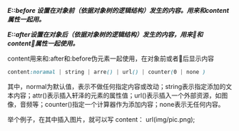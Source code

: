 
***E::before 设置在对象前（依据对象树的逻辑结构）发生的内容。用来和content属性一起用。***

***E::after设置在对象后（依据对象树的逻辑结构）发生的内容，用来和content属性一起使用。*** 

content用来和:after和:before伪元素一起使用，在对象前或者后显示内容

```css
content:noramal | string | arre() | url() | counter(0 | none )

```

其中，normal为默认值，表示不做任何指定内容或改动；string表示指定添加的文本内容；attr()表示插入轩泽的元素的属性值；url()表示插入一个外部资源，如图像，音频等；counter()指定一个计算器作为添加内容；none表示无任何内容。 

举个例子，在其中插入图片，就可以写 content： url(img/pic.png);

